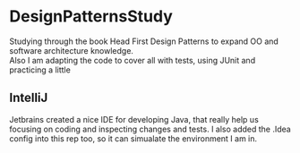 # DesignPatternsStudy
Studying through the book Head First Design Patterns to expand OO and software architecture knowledge.  
Also I am adapting the code to cover all with tests, using JUnit and practicing a little

## IntelliJ

Jetbrains created a nice IDE for developing Java, that really help us focusing on coding and inspecting changes and tests. I also
added the .Idea config into this rep too, so it can simualate the environment I am in.

